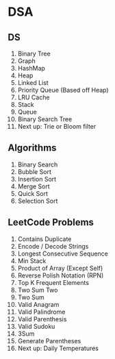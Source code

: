 # DSA 

## DS
1. Binary Tree
2. Graph
3. HashMap
4. Heap
5. Linked List
6. Priority Queue (Based off Heap)
7. LRU Cache
8. Stack
9. Queue
10. Binary Search Tree
11. Next up: Trie or Bloom filter

## Algorithms
1. Binary Search
2. Bubble Sort
3. Insertion Sort
4. Merge Sort
5. Quick Sort
6. Selection Sort

## LeetCode Problems
1. Contains Duplicate
2. Encode / Decode Strings
3. Longest Consecutive Sequence
4. Min Stack
5. Product of Array (Except Self)
6. Reverse Polish Notation (RPN)
7. Top K Frequent Elements
8. Two Sum Two
9. Two Sum
10. Valid Anagram
11. Valid Palindrome
12. Valid Parenthesis
13. Valid Sudoku
14. 3Sum
15. Generate Parentheses
16. Next up: Daily Temperatures
